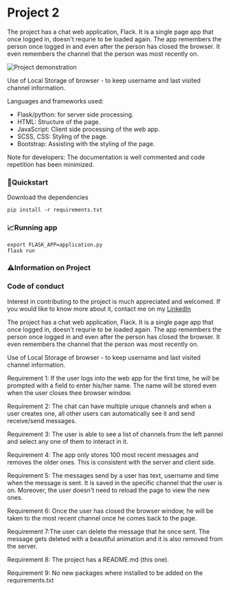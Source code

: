 # Project 2

The project has a chat web application, Flack. It is a single page app that once logged in, doesn't requrie to be loaded again. The app remembers the person once logged in and even after the person has closed the browser. It even remembers the channel that the person was most recently on.

<img src="messaging.gif" alt="Project demonstration">

Use of Local Storage of browser - to keep username and last visited channel information.

Languages and frameworks used:
- Flask/python: for server side processing.
- HTML: Structure of the page.
- JavaScript: Client side processing of the web app.
- SCSS, CSS: Styling of the page.
- Bootstrap: Assisting with the styling of the page.

Note for developers: The documentation is well commented and code repetition has been minimized.


<h3>🚀Quickstart</h3>

Download the dependencies<br>

```
pip install -r requirements.txt
```

<h3>📈Running app</h3>

```
export FLASK_APP=application.py
flask run
```

<h3>⚠️Information on Project</h3>

<h3>Code of conduct</h3>
Interest in contributing to the project is much appreciated and welcomed. If you would like to know more about it, contact me on my
<a href="https://www.linkedin.com/in/adi-goyal/">LinkedIn</a>

The project has a chat web application, Flack. It is a single page app that once logged in, doesn't requrie to be loaded again. The app remembers the person once logged in and even after the person has closed the browser. It even remembers the channel that the person was most recently on.

Use of Local Storage of browser - to keep username and last visited channel information.

Requirement 1: If the user logs into the web app for the first time, he will be prompted with a field to enter his/her name. The name will be stored even when the user closes thee browser window.

Requirement 2: The chat can have multiple unique channels and when a user creates one, all other users can automatically see it and send receive/send messages.

Requirement 3: The user is able to see a list of channels from the left pannel and select any one of them to interact in it.

Requirement 4: The app only stores 100 most recent messages and removes the older ones. This is consistent with the server and client side.

Requirement 5: The messages send by a user has text, username and time when the message is sent. It is saved in the specific channel that the user is on. Moreover, the user doesn't need to reload the page to view the new ones.

Requirement 6: Once the user has closed the browser window, he will be taken to the most recent channel once he comes back to the page.

Requirement 7:The user can delete the message that he once sent. The message gets deleted with a beautiful animation and it is also removed from the server.

Requirement 8: The project has a README.md (this one).

Requirement 9: No new packages where installed to be added on the requirements.txt

